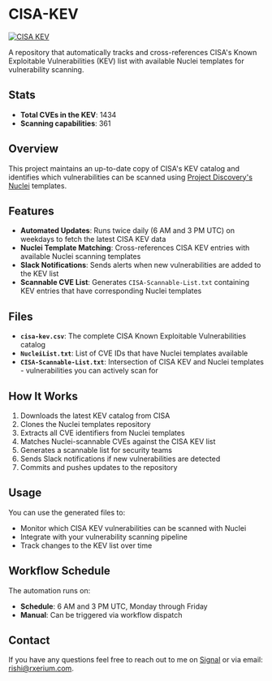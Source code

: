 # CISA-KEV

[![CISA KEV](https://github.com/rxerium/CISA-KEV/actions/workflows/CISA.yaml/badge.svg)](https://github.com/rxerium/CISA-KEV/actions/workflows/CISA.yaml)

A repository that automatically tracks and cross-references CISA's Known Exploitable Vulnerabilities (KEV) list with available Nuclei templates for vulnerability scanning.

## Stats

- **Total CVEs in the KEV**: 1434
- **Scanning capabilities**: 361

## Overview

This project maintains an up-to-date copy of CISA's KEV catalog and identifies which vulnerabilities can be scanned using [Project Discovery's Nuclei](https://github.com/projectdiscovery/nuclei-templates) templates.

## Features

- **Automated Updates**: Runs twice daily (6 AM and 3 PM UTC) on weekdays to fetch the latest CISA KEV data
- **Nuclei Template Matching**: Cross-references CISA KEV entries with available Nuclei scanning templates
- **Slack Notifications**: Sends alerts when new vulnerabilities are added to the KEV list
- **Scannable CVE List**: Generates `CISA-Scannable-List.txt` containing KEV entries that have corresponding Nuclei templates

## Files

- **`cisa-kev.csv`**: The complete CISA Known Exploitable Vulnerabilities catalog
- **`NucleiList.txt`**: List of CVE IDs that have Nuclei templates available
- **`CISA-Scannable-List.txt`**: Intersection of CISA KEV and Nuclei templates - vulnerabilities you can actively scan for

## How It Works

1. Downloads the latest KEV catalog from CISA
2. Clones the Nuclei templates repository
3. Extracts all CVE identifiers from Nuclei templates
4. Matches Nuclei-scannable CVEs against the CISA KEV list
5. Generates a scannable list for security teams
6. Sends Slack notifications if new vulnerabilities are detected
7. Commits and pushes updates to the repository

## Usage

You can use the generated files to:

- Monitor which CISA KEV vulnerabilities can be scanned with Nuclei
- Integrate with your vulnerability scanning pipeline
- Track changes to the KEV list over time

## Workflow Schedule

The automation runs on:
- **Schedule**: 6 AM and 3 PM UTC, Monday through Friday
- **Manual**: Can be triggered via workflow dispatch

## Contact

If you have any questions feel free to reach out to me on [Signal](https://signal.me/#eu/0Qd68U1ivXNdWCF4hf70UYFo7tB0w-GQqFpYcyV6-yr4exn2SclB6bFeP7wTAxQw) or via email: rishi@rxerium.com.

